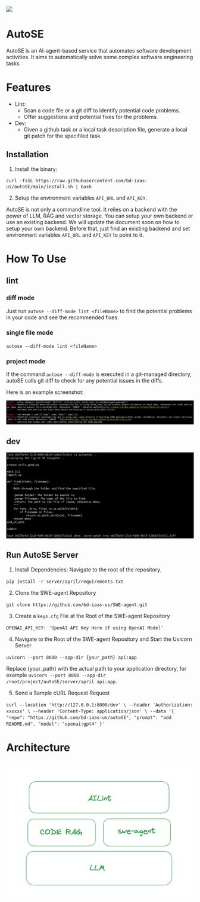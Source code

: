![](https://github.com/bd-iaas-us/autoSE/actions/workflows/ci.yml/badge.svg)

# AutoSE

AutoSE is an AI-agent-based service that automates software development activities. It aims to automatically solve some complex software engineering tasks.

# Features

* Lint:
  * Scan a code file or a git diff to identify potential code problems.
  * Offer suggestions and potential fixes for the problems. 
* Dev:
  * Given a github task or a local task description file, generate a local git patch for the specifiled task. 


## Installation

1. Install the binary:

```
curl -fsSL https://raw.githubusercontent.com/bd-iaas-us/autoSE/main/install.sh | bash
```

2. Setup the environment variables `API_URL` and `API_KEY`.

AutoSE is not only a commandline tool. It relies on a backend with the power of LLM, RAG and vector storage. You can setup your own backend or use an existing backend. We will update the document soon on how to setup your own backend. Before that, just find an existing backend and set environment variables `API_URL` and `API_KEY` to point to it.



# How To Use

## lint

### diff mode

Just run `autose --diff-mode lint <fileName>` to find the potential problems in your code and see the recommended fixes.


### single file mode

`autose --diff-mode lint <fileName>`

### project mode

If the command `autose --diff-mode` is executed in a git-managed directory, autoSE calls git diff to check for any potential issues in the diffs.

Here is an example screenshot:

![lint_usage](./docs/images/lint_usage.png)

## dev


![lint_usage](./docs/images/dev_usage.png)

## Run AutoSE Server
1. Install Dependencies:
Navigate to the root of the repository.

`pip install -r server/april/requirements.txt`

2. Clone the SWE-agent Repository 

`git clone https://github.com/bd-iaas-us/SWE-agent.git`

3. Create a `keys.cfg` File at the Root of the SWE-agent Repository

`OPENAI_API_KEY: 'OpenAI API Key Here if using OpenAI Model'`

4. Navigate to the Root of the SWE-agent Repository and Start the Uvicorn Server

`uvicorn --port 8000 --app-dir {your_path} api:app`

Replace {your_path} with the actual path to your application directory, for example `uvicorn --port 8000 --app-dir /root/project/autoSE/server/april api:app`.

5. Send a Sample cURL Request Request

`curl --location 'http://127.0.0.1:8000/dev' \
--header 'Authorization: xxxxxx' \
--header 'Content-Type: application/json' \
--data '{
  "repo": "https://github.com/bd-iaas-us/autoSE",
  "prompt": "add README.md",
  "model": "openai:gpt4"
}'`
# Architecture

![architecture](./docs/images/architecture.png)
